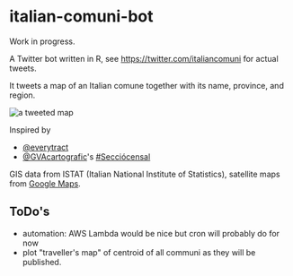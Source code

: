 # italian-comuni-bot

Work in progress.

A Twitter bot written in R, see https://twitter.com/italiancomuni for actual tweets.

It tweets a map of an Italian comune together with its name, province, and region.

![a tweeted map](https://github.com/espinielli/italian-comuni-bot/raw/master/comune_rater.jpg "a comune")


Inspired by
* [@everytract](https://twitter.com/everytract)
* [@GVAcartografic](https://twitter.com/GVAcartografic)'s [#Secciócensal](https://twitter.com/hashtag/Secci%C3%B3censal?src=hash)

GIS data from ISTAT (Italian National Institute of Statistics),
satellite maps from [Google Maps](https://www.google.com/maps).


## ToDo's

* automation: AWS Lambda would be nice but cron will probably do for now
* plot "traveller's map" of centroid of all communi as they will be published.
